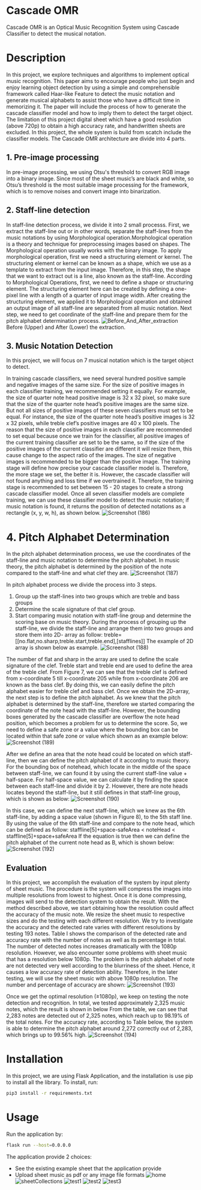 # Cascade OMR
Cascade OMR is an Optical Music Recognition System using Cascade Classifier to detect the musical notation. 

# Description
In this project, we explore techniques and algorithms to implement optical music recognition. This paper aims to encourage people who just begin and enjoy learning object detection by using a simple and comprehensible framework called Haar-like Feature to detect the music notation and generate musical alphabets to assist those who have a difficult time in memorizing it. The paper will include the process of how to generate the cascade classifier model and how to imply them to detect the target object.
The limitation of this project digital sheet which have a good resolution (above 720p) to obtain a high accuracy rate, and handwritten sheets are excluded.
In this project, the whole system is build from scatch include the classifier models. The Cascade OMR architecture are divide into 4 parts.

## 1. Pre-image processing
In pre-image processing, we using Otsu's threshold to convert RGB image into a binary image. Since most of the sheet music’s are black and white, so Otsu’s threshold is the most suitable image processing for the framework, which is to remove noises and convert image into binarization.

## 2. Staff-line detection
In staff-line detection process, we divide it into 2 small processs. First, we extract the staff-line out or in other words, separate the staff-lines from the music notations by using Morphological operation.Morphological operation is a theory and technique for preprocessing images based on shapes. The Morphological operation usually works with the binary image. To apply morphological operation, first we need a structuring element or kernel. The structuring element or kernel can be known as a shape, which we use as a template to extract from the input image. Therefore, in this step, the shape that we want to extract out is a line, also known as the staff-line. According to Morphological Operations, first, we need to define a shape or structuring element. The structuring element here can be created by defining a one-pixel line with a length of a quarter of input image width.
After creating the structuring element, we applied it to Morphological operation and obtained an output image of all staff-line are separated from all music notation. Next step, we need to get coordinate of the staff-line and prepare them for the pitch alphabet determination process.
![Before_And_After_extraction](https://user-images.githubusercontent.com/49471123/116553544-70b8ad00-a924-11eb-96d7-de3665788e37.png)
Before (Upper) and After (Lower) the extraction.

## 3. Music Notation Detection
In this project, we will focus on 7 musical notation which is the target object to detect.


In training cascade classifiers, we need several hundred positive sample and negative images of the same size.
For the size of positive images in each classifier training, we recommended setting it equally. For example, the size of quarter note head positive image is 32 x 32 pixel, so make sure that the size of the quarter note head’s positive images are the same size. But not all sizes of positive images of these seven classifiers must set to be equal. For instance, the size of the quarter note head’s positive images is 32 x 32 pixels, while treble clef’s positive images are 40 x 100 pixels. The reason that the size of positive images in each classifier are recommended to set equal because once we train for the classifier, all positive images of the current training classifier are set to be the same, so if the size of the positive images of the current classifier are different it will resize them, this cause change to the aspect ratio of the images. The size of negative images is recommended to be bigger than the positive image. 
The training stage will define how precise your cascade classifier model is. Therefore, the more stage we set, the better it is. However, the cascade classifier will not found anything and loss time if we overtrained it. Therefore, the training stage is recommended to set between 15 - 20 stages to create a strong cascade classifier model.
Once all seven classifier models are complete training, we can use these classifier model to detect the music notation; if music notation is found, it returns the position of detected notations as a rectangle (x, y, w, h), as shown below.
![Screenshot (186)](https://user-images.githubusercontent.com/49471123/116553319-32bb8900-a924-11eb-93b7-7383a05b4a07.png)


# 4. Pitch Alphabet Determination
In the pitch alphabet determination process, we use the coordinates of the staff-line and music notation to determine the pitch alphabet. In music theory, the pitch alphabet is determined by the position of the note compared to the staff-line and what clef they are.
![Screenshot (187)](https://user-images.githubusercontent.com/49471123/116553421-4cf56700-a924-11eb-9f63-6adeb1db1c09.png)



In pitch alphabet process we divide the process into 3 steps.
1.	Group up the staff-lines into two groups which are treble and bass groups
2.	Determine the scale signature of that clef group.
3.	Start comparing music notation with staff-line group and determine the scoring base on music theory.
During the process of grouping up the staff-line, we divide the staff-line and arrange them into two groups and store them into 2D- array as follow:
treble=[[no.flat,no.sharp,treble.start,treble.end],[stafflines]]
The example of 2D array is shown below as example.
![Screenshot (188)](https://user-images.githubusercontent.com/49471123/116553433-5088ee00-a924-11eb-80d2-fb68308c7c87.png)


The number of flat and sharp in the array are used to define the scale signature of the clef. Treble start and treble end are used to define the area of the treble clef. From Figure 7, we can see that the treble clef is defined from x-coordinate 5 till x-coordinate 205 while from x-coordinate  206 are known as the bass clef. By doing this, we can easily define the pitch alphabet easier for treble clef and bass clef.
Once we obtain the 2D-array, the next step is to define the pitch alphabet. As we knew that the pitch alphabet is determined by the staff-line, therefore we started comparing the coordinate of the note head with the staff-line. However, the bounding boxes generated by the cascade classifier are overflow the note head position, which becomes a problem for us to determine the score. So, we need to define a safe zone or a value where the bounding box can be located within that safe zone or value which shown as an example below: 
![Screenshot (189)](https://user-images.githubusercontent.com/49471123/116553452-541c7500-a924-11eb-9e8c-dc1a445f6290.png)


After we define an area that the note head could be located on which staff-line, then we can define the pitch alphabet of it according to music theory. For the bounding box of notehead, which locate in the middle of the space between staff-line, we can found it by using the current staff-line value + half-space. For half-space value, we can calculate it by finding the space between each staff-line and divide it by 2. However, there are note heads locates beyond the staff-line, but it still defines in that staff-line group, which is shown as below:
![Screenshot (190)](https://user-images.githubusercontent.com/49471123/116553464-57affc00-a924-11eb-8a55-3cf24ba826f5.png)


In this case, we can define the next staff-line, which we knew as the 6th staff-line, by adding a space value (shown in Figure 8), to the 5th staff line. By using the value of the 6th staff-line and compare to the note head, which can be defined as follow:
staffline[5]+space-safeArea < noteHead < staffline[5]+space+safeArea
If the equation is true then we can define the pitch alphabet of the current note head as B, which is shown below:
![Screenshot (192)](https://user-images.githubusercontent.com/49471123/116553472-5aaaec80-a924-11eb-86ce-a6e3962bcb95.png)


## Evaluation

In this project, we accomplish the evaluation of the system by input plenty of sheet music. The procedure is the system will compress the images into multiple resolutions from lowest to highest. Once it is done compressing, images will send to the detection system to obtain the result.
With the method described above, we start obtaining how the resolution could affect the accuracy of the music note. We resize the sheet music to respective sizes and do the testing with each different resolution. We try to investigate the accuracy and the detected rate varies with different resolutions by testing 193 notes. Table I shows the comparison of the detected rate and accuracy rate with the number of notes as well as its percentage in total. The number of detected notes increases dramatically with the 1080p resolution.
However, we also encounter some problems with sheet music that has a resolution below 1080p. The problem is the pitch alphabet of note are not detected very well according to the blurriness of the sheet. Hence, it causes a low accuracy rate of detection ability. Therefore, in the later testing, we will use the sheet music with above 1080p resolution. The number and percentage of accuracy are shown:
![Screenshot (193)](https://user-images.githubusercontent.com/49471123/116553484-5da5dd00-a924-11eb-95d9-7f1cf79cf1f4.png)


Once we get the optimal resolution (≥1080p), we keep on testing the note detection and recognition.  In total, we tested approximately 2,325 music notes, which the result is shown in below From the table, we can see that 2,283 notes are detected out of 2,325 notes, which reach up to 98.19% of the total notes. For the accuracy rate, according to Table below, the system is able to determine the pitch alphabet around 2,272 correctly out of 2,283, which brings up to 99.56% high. 
![Screenshot (194)](https://user-images.githubusercontent.com/49471123/116553498-61d1fa80-a924-11eb-8ea8-a0c27cebdf78.png)

# Installation
In this project, we are using Flask Application, and the installation is use pip to install all the library.
To install, run:
```bash
pip3 install -r requirements.txt
```

# Usage

Run the application by:

```bash
flask run --host=0.0.0.0
```

The application provide 2 choices:
- See the existing example sheet that the application provide
- Upload sheet music as pdf or any image file formats
![home](https://user-images.githubusercontent.com/49471123/116553204-13246080-a924-11eb-9023-8830d729f386.jpg)
![sheetCollections](https://user-images.githubusercontent.com/49471123/116553213-17507e00-a924-11eb-915e-3de62374154c.jpg)
![test1](https://user-images.githubusercontent.com/49471123/116553218-191a4180-a924-11eb-9ff0-9bcc48bf8714.jpg)
![test2](https://user-images.githubusercontent.com/49471123/116553235-1c153200-a924-11eb-8d63-916bebb639af.jpg)
![test3](https://user-images.githubusercontent.com/49471123/116553248-1f102280-a924-11eb-914b-7e5c8ed6f5bb.jpg)


